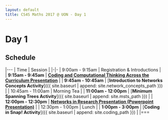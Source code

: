 ```yaml
---
layout: default
title: CS4S Maths 2017 @ UON - Day 1
---
```


# Day 1

## Schedule

|---
| Time | Session | 
|-|-
| 9:00am - 9:15am     | Registration & Introductions |
| **9:15am - 9:45am** | [**Coding and Computational Thinking Across the Curriculum Presentation**](CS4HS-Intro.pptx) |
| **9:45am - 10:45am** | [**Introduction to Networks Concepts Activity**]({{ site.baseurl | append: site.network_concepts_path }}) |
| 10:45am - 11:00am | Morning Tea | 
| **11:00am - 12:00pm** | [**Minimum Spanning Trees Activity**]({{ site.baseurl | append: site.msts_path }}) |
| **12:00pm - 12:30pm** | [**Networks in Research Presentation (Powerpoint Presentation)**](Prof_Regina_Berretta_CS4S_Networks.pptx)  |
| 12:30pm - 1:00pm | Lunch | 
| **1:00pm - 3:00pm** | [**Coding in Snap! Activity**]({{ site.baseurl | append: site.coding_path }})  | 
|===